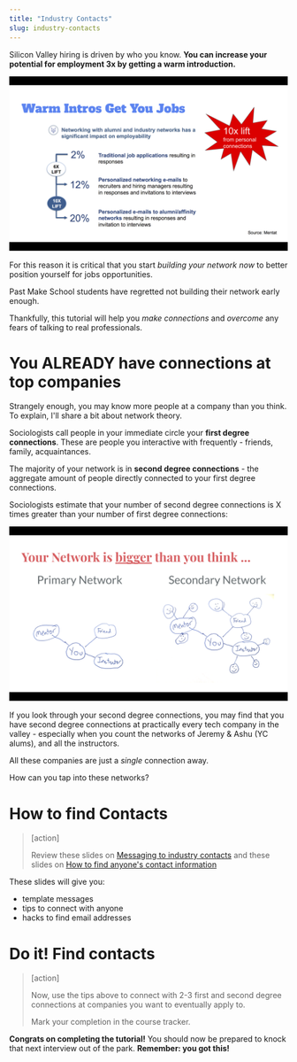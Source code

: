 ```yaml
---
title: "Industry Contacts"
slug: industry-contacts
---
```

<!--
Here are some staggering statistics ....

[image]
-->

Silicon Valley hiring is driven by who you know. **You can increase your potential for employment 3x by getting a warm introduction.**

![warm](assets/warm-connection-stats.png)

For this reason it is critical that you start *building your network now* to better position yourself for jobs opportunities.

Past Make School students have regretted not building their network early enough.

<!--
"  " - name

"  " - name

"  " - name
-->

Thankfully, this tutorial will help you *make connections* and *overcome* any fears of talking to real professionals.

# You ALREADY have connections at top companies

Strangely enough, you may know more people at a company than you think. To explain, I'll share a bit about network theory.

Sociologists call people in your immediate circle your **first degree connections**. These are people you interactive with frequently - friends, family, acquaintances.

The majority of your network is in **second degree connections** - the aggregate amount of people directly connected to your first degree connections.

Sociologists estimate that your number of second degree connections is X times greater than your number of first degree connections:

![connections](assets/first-second-degree-connections.png)

If you look through your second degree connections, you may find that you have second degree connections at practically every tech company in the valley - especially when you count the networks of Jeremy & Ashu (YC alums), and all the instructors.

All these companies are just a _single_ connection away.

How can you tap into these networks?

# How to find Contacts

> [action]
>
> Review these slides on [Messaging to industry contacts](https://docs.google.com/presentation/d/1g4FuBBQIBLJ30eGXD9YsDjK2PaNUnrg6a60ip0WBc6A/edit#slide=id.g40f6408b0c_0_5) and these slides on [How to find anyone's contact information](https://docs.google.com/presentation/d/14xM4JfFusj6rPMX9awvy1I42b12G39ifJjgBrLTRqrY/edit#slide=id.g44bb656f4b_0_24)

These slides will give you:

- template messages
- tips to connect with anyone
- hacks to find email addresses

# Do it! Find contacts

> [action]
>
> Now, use the tips above to connect with 2-3 first and second degree connections at companies you want to eventually apply to.
>
> Mark your completion in the course tracker.

**Congrats on completing the tutorial!** You should now be prepared to knock that next interview out of the park. **Remember: you got this!**
